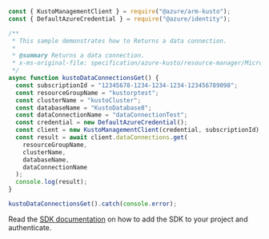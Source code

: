 ```javascript
const { KustoManagementClient } = require("@azure/arm-kusto");
const { DefaultAzureCredential } = require("@azure/identity");

/**
 * This sample demonstrates how to Returns a data connection.
 *
 * @summary Returns a data connection.
 * x-ms-original-file: specification/azure-kusto/resource-manager/Microsoft.Kusto/stable/2022-02-01/examples/KustoDataConnectionsGet.json
 */
async function kustoDataConnectionsGet() {
  const subscriptionId = "12345678-1234-1234-1234-123456789098";
  const resourceGroupName = "kustorptest";
  const clusterName = "kustoCluster";
  const databaseName = "KustoDatabase8";
  const dataConnectionName = "dataConnectionTest";
  const credential = new DefaultAzureCredential();
  const client = new KustoManagementClient(credential, subscriptionId);
  const result = await client.dataConnections.get(
    resourceGroupName,
    clusterName,
    databaseName,
    dataConnectionName
  );
  console.log(result);
}

kustoDataConnectionsGet().catch(console.error);
```

Read the [SDK documentation](https://github.com/Azure/azure-sdk-for-js/blob/%40azure%2Farm-kusto_7.1.1/sdk/kusto/arm-kusto/README.md) on how to add the SDK to your project and authenticate.
